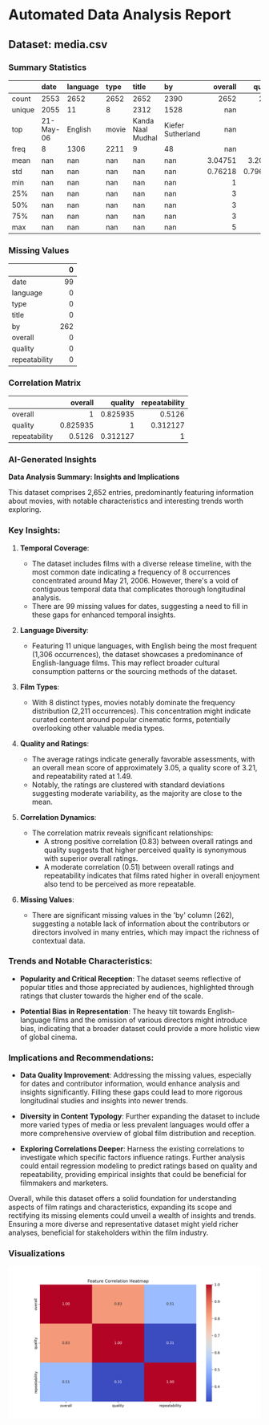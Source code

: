 # Automated Data Analysis Report

## Dataset: media.csv

### Summary Statistics

|        | date      | language   | type   | title             | by                |    overall |     quality |   repeatability |
|:-------|:----------|:-----------|:-------|:------------------|:------------------|-----------:|------------:|----------------:|
| count  | 2553      | 2652       | 2652   | 2652              | 2390              | 2652       | 2652        |     2652        |
| unique | 2055      | 11         | 8      | 2312              | 1528              |  nan       |  nan        |      nan        |
| top    | 21-May-06 | English    | movie  | Kanda Naal Mudhal | Kiefer Sutherland |  nan       |  nan        |      nan        |
| freq   | 8         | 1306       | 2211   | 9                 | 48                |  nan       |  nan        |      nan        |
| mean   | nan       | nan        | nan    | nan               | nan               |    3.04751 |    3.20928  |        1.49472  |
| std    | nan       | nan        | nan    | nan               | nan               |    0.76218 |    0.796743 |        0.598289 |
| min    | nan       | nan        | nan    | nan               | nan               |    1       |    1        |        1        |
| 25%    | nan       | nan        | nan    | nan               | nan               |    3       |    3        |        1        |
| 50%    | nan       | nan        | nan    | nan               | nan               |    3       |    3        |        1        |
| 75%    | nan       | nan        | nan    | nan               | nan               |    3       |    4        |        2        |
| max    | nan       | nan        | nan    | nan               | nan               |    5       |    5        |        3        |

### Missing Values

|               |   0 |
|:--------------|----:|
| date          |  99 |
| language      |   0 |
| type          |   0 |
| title         |   0 |
| by            | 262 |
| overall       |   0 |
| quality       |   0 |
| repeatability |   0 |

### Correlation Matrix

|               |   overall |   quality |   repeatability |
|:--------------|----------:|----------:|----------------:|
| overall       |  1        |  0.825935 |        0.5126   |
| quality       |  0.825935 |  1        |        0.312127 |
| repeatability |  0.5126   |  0.312127 |        1        |

### AI-Generated Insights

**Data Analysis Summary: Insights and Implications**

This dataset comprises 2,652 entries, predominantly featuring information about movies, with notable characteristics and interesting trends worth exploring. 

### Key Insights:

1. **Temporal Coverage**: 
   - The dataset includes films with a diverse release timeline, with the most common date indicating a frequency of 8 occurrences concentrated around May 21, 2006. However, there's a void of contiguous temporal data that complicates thorough longitudinal analysis. 
   - There are 99 missing values for dates, suggesting a need to fill in these gaps for enhanced temporal insights.

2. **Language Diversity**: 
   - Featuring 11 unique languages, with English being the most frequent (1,306 occurrences), the dataset showcases a predominance of English-language films. This may reflect broader cultural consumption patterns or the sourcing methods of the dataset.

3. **Film Types**: 
   - With 8 distinct types, movies notably dominate the frequency distribution (2,211 occurrences). This concentration might indicate curated content around popular cinematic forms, potentially overlooking other valuable media types.

4. **Quality and Ratings**:
   - The average ratings indicate generally favorable assessments, with an overall mean score of approximately 3.05, a quality score of 3.21, and repeatability rated at 1.49. 
   - Notably, the ratings are clustered with standard deviations suggesting moderate variability, as the majority are close to the mean.

5. **Correlation Dynamics**:
   - The correlation matrix reveals significant relationships:
     - A strong positive correlation (0.83) between overall ratings and quality suggests that higher perceived quality is synonymous with superior overall ratings.
     - A moderate correlation (0.51) between overall ratings and repeatability indicates that films rated higher in overall enjoyment also tend to be perceived as more repeatable.

6. **Missing Values**:
   - There are significant missing values in the 'by' column (262), suggesting a notable lack of information about the contributors or directors involved in many entries, which may impact the richness of contextual data.

### Trends and Notable Characteristics:

- **Popularity and Critical Reception**: The dataset seems reflective of popular titles and those appreciated by audiences, highlighted through ratings that cluster towards the higher end of the scale.
  
- **Potential Bias in Representation**: The heavy tilt towards English-language films and the omission of various directors might introduce bias, indicating that a broader dataset could provide a more holistic view of global cinema.

### Implications and Recommendations:

- **Data Quality Improvement**: Addressing the missing values, especially for dates and contributor information, would enhance analysis and insights significantly. Filling these gaps could lead to more rigorous longitudinal studies and insights into newer trends.
  
- **Diversity in Content Typology**: Further expanding the dataset to include more varied types of media or less prevalent languages would offer a more comprehensive overview of global film distribution and reception.

- **Exploring Correlations Deeper**: Harness the existing correlations to investigate which specific factors influence ratings. Further analysis could entail regression modeling to predict ratings based on quality and repeatability, providing empirical insights that could be beneficial for filmmakers and marketers.

Overall, while this dataset offers a solid foundation for understanding aspects of film ratings and characteristics, expanding its scope and rectifying its missing elements could unveil a wealth of insights and trends. Ensuring a more diverse and representative dataset might yield richer analyses, beneficial for stakeholders within the film industry.

### Visualizations

![correlation_heatmap](correlation_heatmap.png)

